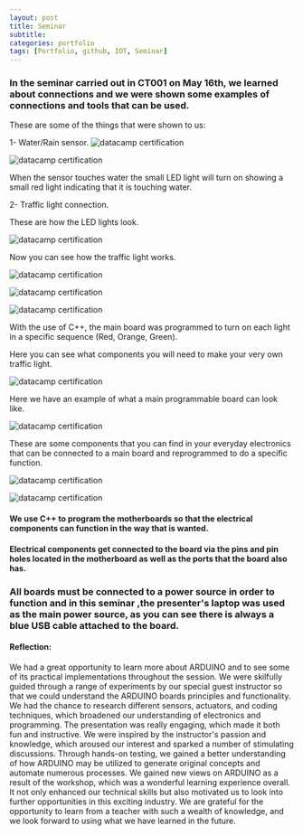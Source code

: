 ```yaml
---
layout: post
title: Seminar
subtitle:
categories: portfolio
tags: [Portfolio, github, IOT, Seminar]
---
```

### In the seminar carried out in CT001 on May 16th, we learned about connections and we were shown some examples of connections and tools that can be used.

These are some of the things that were shown to us:

1- Water/Rain sensor.
![datacamp certification](/assets/images/banners/seminar/9.jpg)

![datacamp certification](/assets/images/banners/seminar/1.jpg)

When the sensor touches water the small LED light will turn on showing a small red light indicating that it is touching water.

2- Traffic light connection.

These are how the LED lights look.

![datacamp certification](/assets/images/banners/seminar/2.jpg)

Now you can see how the traffic light works.

![datacamp certification](/assets/images/banners/seminar/3.jpg)

![datacamp certification](/assets/images/banners/seminar/4.jpg)

![datacamp certification](/assets/images/banners/seminar/5.jpg)

With the use of C++, the main board was programmed to turn on each light in a specific sequence (Red, Orange, Green).


Here you can see what components you will need to make your very own traffic light.

![datacamp certification](/assets/images/banners/seminar/8.jpg)


Here we have an example of what a main programmable board can look like.

![datacamp certification](/assets/images/banners/seminar/7.jpg)


These are some components that you can find in your everyday electronics that can be connected to a main board and reprogrammed to do a specific function. 

![datacamp certification](/assets/images/banners/seminar/6.jpg)

![datacamp certification](/assets/images/banners/seminar/10.jpg)

#### We use C++ to program the motherboards so that the electrical components can function in the way that is wanted.

#### Electrical components get connected to the board via the pins and pin holes located in the motherboard as well as the ports that the board also has.

### All boards must be connected to a power source in order to function and in this seminar ,the presenter's laptop was used as the main power source, as you can see there is always a blue USB cable attached to the board.

#### Reflection:

We had a great opportunity to learn more about ARDUINO and to see some of its practical implementations throughout the session. We were skilfully guided through a range of experiments by our special guest instructor so that we could understand the ARDUINO boards principles and functionality. We had the chance to research different sensors, actuators, and coding techniques, which broadened our understanding of electronics and programming.
The presentation was really engaging, which made it both fun and instructive. We were inspired by the instructor's passion and knowledge, which aroused our interest and sparked a number of stimulating discussions. Through hands-on testing, we gained a better understanding of how ARDUINO may be utilized to generate original concepts and automate numerous processes.
We gained new views on ARDUINO as a result of the workshop, which was a wonderful learning experience overall. It not only enhanced our technical skills but also motivated us to look into further opportunities in this exciting industry. We are grateful for the opportunity to learn from a teacher with such a wealth of knowledge, and we look forward to using what we have learned in the future.



